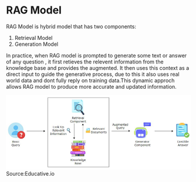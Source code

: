 # RAG Model 
RAG Model is hybrid model that has two components:
  1) Retrieval Model
  2) Generation Model

In practice, when RAG model is prompted to generate some text or answer of any question , it first retieves the relevent information from the knowledge base and provides the augmented. It then uses this context as a direct input to guide the generative process, due to this it also uses real world data and dont fully reply on training data.This dynamic approch allows RAG model to produce more accurate and updated information.  

![ RAG :Source Educative.io](assests/RAG.JPG) Source:Educative.io 





